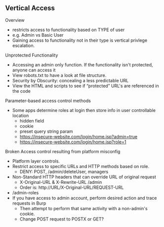 ## Vertical Access
Overview
* restricts access to functionality based on TYPE of user
* e.g. Admin vs Basic User
* Gaining access to functionality not in their type is vertical privlege escalation.

Unprotected Functionality
* Accessing an admin only function. If the functionality isn't protected, anyone can access it
* View robots.txt to have a look at file structure.
* Security by Obscurity: concealing a less predictable URL
* View the HTML and scripts to see if “protected” URL's are referenced in the code

Parameter-based access control methods
* Some apps determine roles at login then store info in user controllable location
   	* hidden field
   	* cookie
   	* preset query string param
   	* https://insecure-website.com/login/home.jsp?admin=true
   	* https://insecure-website.com/login/home.jsp?role=1

Broken Access control resulting from platform misconfig
* Platform layer controls.
* Restrict access to specific URLs and HTTP methods based on role.
   	* DENY: POST, /admin/deleteUser, managers
* Non-Standard HTTP headers that can override URL of original request
   	* X-Original-URL & X-Rewrite-URL /admin
   	* Order is: http://URL/X-Original-URL/REQUEST-URL
* /admin-roles
* If you have access to admin account, perform desired action and trace requests in Burp
   	* Then attempt to perform that same activity with a non-admin's cookie.
   	* Change POST request to POSTX or GET?

